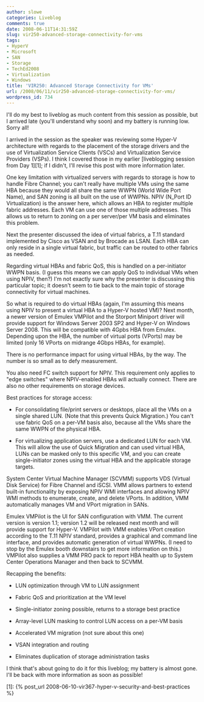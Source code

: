 ```yaml
---
author: slowe
categories: Liveblog
comments: true
date: 2008-06-11T14:31:59Z
slug: vir250-advanced-storage-connectivity-for-vms
tags:
- HyperV
- Microsoft
- SAN
- Storage
- TechEd2008
- Virtualization
- Windows
title: 'VIR250: Advanced Storage Connectivity for VMs'
url: /2008/06/11/vir250-advanced-storage-connectivity-for-vms/
wordpress_id: 734
---
```


I'll do my best to liveblog as much content from this session as possible, but I arrived late (you'll understand why soon) and my battery is running low. Sorry all!

I arrived in the session as the speaker was reviewing some Hyper-V architecture with regards to the placement of the storage drivers and the use of Virtualization Service Clients (VSCs) and Virtualization Service Providers (VSPs). I think I covered those in my earlier [liveblogging session from Day 1][1]; if I didn't, I'll revise this post with more information later.

One key limitation with virtualized servers with regards to storage is how to handle Fibre Channel; you can't really have multiple VMs using the same HBA because they would all share the same WWPN (World Wide Port Name), and SAN zoning is all built on the use of WWPNs. NPIV (N_Port ID Virtualization) is the answer here, which allows an HBA to register multiple fabric addresses. Each VM can use one of those multiple addresses. This allows us to return to zoning on a per server/per VM basis and eliminates this problem.

Next the presenter discussed the idea of virtual fabrics, a T.11 standard implemented by Cisco as VSAN and by Brocade as LSAN. Each HBA can only reside in a single virtual fabric, but traffic can be routed to other fabrics as needed.

Regarding virtual HBAs and fabric QoS, this is handled on a per-initiator WWPN basis. (I guess this means we can apply QoS to individual VMs when using NPIV, then?) I'm not exactly sure why the presenter is discussing this particular topic; it doesn't seem to tie back to the main topic of storage connectivity for virtual machines.

So what is required to do virtual HBAs (again, I'm assuming this means using NPIV to present a virtual HBA to a Hyper-V hosted VM)? Next month, a newer version of Emulex VMPilot and the Storport Miniport driver will provide support for Windows Server 2003 SP2 and Hyper-V on Windows Server 2008. This will be compatible with 4Gpbs HBA from Emulex. Depending upon the HBA, the number of virtual ports (VPorts) may be limited (only 16 VPorts on midrange 4Gbps HBAs, for example).

There is no performance impact for using virtual HBAs, by the way. The number is so small as to defy measurement.

You also need FC switch support for NPIV. This requirement only applies to "edge switches" where NPIV-enabled HBAs will actually connect. There are also no other requirements on storage devices.

Best practices for storage access:

* For consolidating file/print servers or desktops, place all the VMs on a single shared LUN. (Note that this prevents Quick Migration.) You can't use fabric QoS on a per-VM basis also, because all the VMs share the same WWPN of the physical HBA.

* For virtualizing application servers, use a dedicated LUN for each VM. This will allow the use of Quick Migration and can used virtual HBA, LUNs can be masked only to this specific VM, and you can create single-initiator zones using the virtual HBA and the applicable storage targets.

System Center Virtual Machine Manager (SCVMM) supports VDS (Virtual Disk Service) for Fibre Channel and iSCSI. VMM allows partners to extend built-in functionality by exposing NPIV WMI interfaces and allowing NPIV WMI methods to enumerate, create, and delete VPorts. In addition, VMM automatically manages VM and VPort migration in SANs.

Emulex VMPilot is the UI for SAN configuration with VMM. The current version is version 1.1; version 1.2 will be released next month and will provide support for Hyper-V. VMPilot with VMM enables VPort creation according to the T.11 NPIV standard, provides a graphical and command line interface, and provides automatic generation of virtual WWPNs. (I need to stop by the Emulex booth downstairs to get more information on this.) VMPilot also supplies a VMM PRO pack to report HBA health up to System Center Operations Manager and then back to SCVMM.

Recapping the benefits:

* LUN optimization through VM to LUN assignment

* Fabric QoS and prioritization at the VM level

* Single-initiator zoning possible, returns to a storage best practice

* Array-level LUN masking to control LUN access on a per-VM basis

* Accelerated VM migration (not sure about this one)

* VSAN integration and routing

* Eliminates duplication of storage administration tasks

I think that's about going to do it for this liveblog; my battery is almost gone. I'll be back with more information as soon as possible!

[1]: {% post_url 2008-06-10-vir367-hyper-v-security-and-best-practices %}
